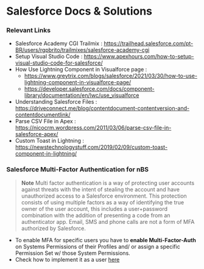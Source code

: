 # Salesforce Docs & Solutions

### Relevant Links
  
  - Salesforce Academy CGI Trailmix : https://trailhead.salesforce.com/pt-BR/users/rgpbrito/trailmixes/salesforce-academy-cgi
  - Setup Visual Studio Code : https://www.apexhours.com/how-to-setup-visual-studio-code-for-salesforce/
  - How Use Lightning Component in Visualforce page : 
    - https://www.greytrix.com/blogs/salesforce/2021/03/30/how-to-use-lightning-component-in-visualforce-page/
    - https://developer.salesforce.com/docs/component-library/documentation/en/lwc/use_visualforce
  - Understanding Salesforce Files : https://driveconnect.me/blog/contentdocument-contentversion-and-contentdocumentlink/
  - Parse CSV File in Apex : https://nicocrm.wordpress.com/2011/03/06/parse-csv-file-in-salesforce-apex/
  - Custom Toast in Lightning : https://newstechnologystuff.com/2019/02/09/custom-toast-component-in-lightning/
   

### Salesforce Multi-Factor Authentication for nBS
>**Note** Multi factor authentication is a way of protecting user accounts against threats with the intent of stealing the account and have unauthorized access to a Salesforce environment. This protection consists of using multiple factors as a way of identifying the true owner of the user account, this includes a user+password combination with the addition of presenting a code from an authenticator app. Email, SMS and phone calls are not a form of MFA authorized by Salesforce.

  - To enable MFA for specific users you have to **enable Multi-Factor-Auth** on Systems Permissions of their Profiles and/ or assign a specific Permission Set w/ those System Permissions.
  - Check how to implement it as a user [here](Resources/Multi-Factor-Authentication.pdf)
 
